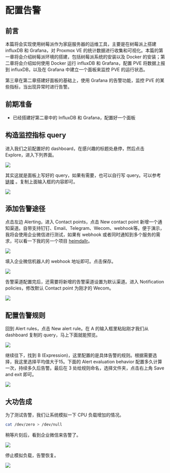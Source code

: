 # 配置告警

## 前言

本篇将会实现使用树莓派作为家庭服务器的运维工具，主要是在树莓派上搭建 influxDB 和 Grafana，对 Proxmox VE 的统计数据进行收集和可视化。本篇的第一章将会介绍树莓派环境的搭建，包括树莓派系统的安装以及 Docker 的安装；第二章将会介绍如何使用 Docker 运行 influxDB 和 Grafana，配置 PVE 将数据上报到 influxDB，以及在 Grafana 中建立一个面板来监控 PVE 的运行状态。

第三章在第二章搭建好面板的基础上，使用 Grafana 的告警功能，监控 PVE 的某些指标，当出现异常时进行告警。

## 前期准备

- 已经搭建好第二章中的 InfluxDB 和 Grafana，配置好一个面板

## 构造监控指标 query

进入我们之前配置好的 dashboard，在感兴趣的标题处悬停，然后点击 Explore，进入下列界面。

![](http://img.ameow.xyz/202303121959129.png)

其实这就是面板上写好的 query，如果有需要，也可以自行写 query。可以参考 [链接](https://docs.influxdata.com/influxdb/v2.6/query-data/get-started/) 。复制上面输入框的内容即可。

![](http://img.ameow.xyz/202303122001652.png)

## 添加告警途径

点击左边 Alerting，进入 Contact points，点击 New contact point 新增一个通知渠道。自带支持钉钉、Email、Telegram、Wecom、webhook等。便于演示，我将会使用企业微信进行测试，如果有 webhook 或者同时通知到多个服务的需求，可以看一下我的另一个项目 [heimdallr](https://github.com/LeslieLeung/heimdallr)。

![](http://img.ameow.xyz/202303122003028.png)

填入企业微信机器人的 webhook 地址即可。点击保存。

![](http://img.ameow.xyz/202303122007949.png)

告警渠道配置完后，还需要将新增的告警渠道设置为默认渠道。进入 Notification policies，修改默认 Contact point 为刚才的 Wecom。

![](http://img.ameow.xyz/202303122014887.png)

## 配置告警规则

回到 Alert rules，点击 New alert rule。在 A 的输入框里粘贴刚才我们从 dashboard 复制的 query，马上下面就能预览。

![](http://img.ameow.xyz/202303122009270.png)

继续往下，找到 B (Expression)，这里配置的是具体告警的规则。根据需要选择，我这里选择平均值大于15。下面的 Alert evaluation behavior 配置多久计算一次，持续多久后告警。最后在 3 处给规则命名，选择文件夹，点击右上角 Save and exit 即可。

![](http://img.ameow.xyz/202303122011828.png)

## 大功告成

为了测试告警，我们让系统模拟一下 CPU 负载增加的情况。

```bash
cat /dev/zero > /dev/null
```

稍等片刻后，看到企业微信来告警了。

![](http://img.ameow.xyz/202303122017765.png)

停止模拟负载，告警恢复。

![](http://img.ameow.xyz/202303122017578.png)